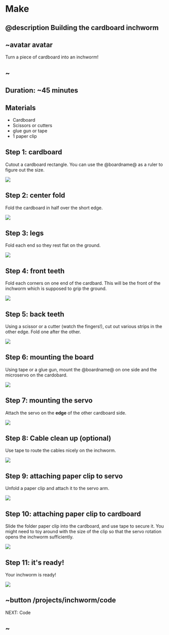 # Make
## @description Building the cardboard inchworm

## ~avatar avatar

Turn a piece of cardboard into an inchworm!

## ~

## Duration: ~45 minutes

## Materials
  * Cardboard
  * Scissors or cutters
  * glue gun or tape
  * 1 paper clip

## Step 1: cardboard

Cutout a cardboard rectangle. You can use the @boardname@ as a ruler to figure out the size.

![](/static/mb/projects/inchworm/chassis1.jpg)

## Step 2: center fold

Fold the cardboard in half over the short edge.

![](/static/mb/projects/inchworm/chassis2.jpg)

## Step 3: legs

Fold each end so they rest flat on the ground.

![](/static/mb/projects/inchworm/chassis3.jpg)

## Step 4: front teeth

Fold each corners on one end of the cardbard. This will be the front of the inchworm which is supposed to grip the ground.

![](/static/mb/projects/inchworm/chassis4.jpg)

## Step 5: back teeth

Using a scissor or a cutter (watch the fingers!), cut out various strips in the other edge. Fold one after the other.

![](/static/mb/projects/inchworm/chassis5.jpg)

## Step 6: mounting the board

Using tape or a glue gun, mount the @boardname@ on one side and the microservo on the cardobard.

![](/static/mb/projects/inchworm/chassis6.jpg)

## Step 7: mounting the servo

Attach the servo on the **edge** of the other cardboard side.

![](/static/mb/projects/inchworm/chassis7.jpg)

## Step 8: Cable clean up (optional)

Use tape to route the cables nicely on the inchworm.

![](/static/mb/projects/inchworm/chassis8.jpg)

## Step 9: attaching paper clip to servo

Unfold a paper clip and attach it to the servo arm.

![](/static/mb/projects/inchworm/clip2.jpg)

## Step 10: attaching paper clip to cardboard

Slide the folder paper clip into the cardboard, and use tape to secure it. 
You might need to toy around with the size of the clip so that the servo rotation opens the inchworm sufficiently.

![](/static/mb/projects/inchworm/clip3.jpg)


## Step 11: it's ready!

Your inchworm is ready!

![](/static/mb/projects/inchworm/ready.jpg)

## ~button /projects/inchworm/code
NEXT: Code
## ~